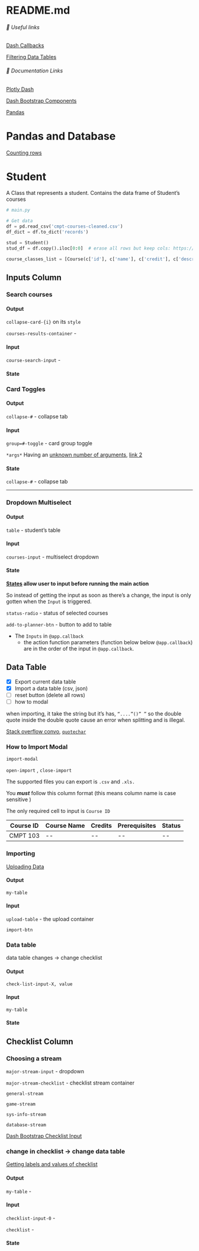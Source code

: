 # README.md

###### 🔗 Useful links

[Dash Callbacks](https://dash.plotly.com/basic-callbacks#dash-app-state) 

[Filtering Data Tables](https://dash.plotly.com/datatable/callbacks) 

###### 📑 Documentation Links

[Plotly Dash](https://dash.plotly.com/) 

[Dash Bootstrap Components](https://dash-bootstrap-components.opensource.faculty.ai/docs/components/layout/) 

[Pandas](http://pandas.pydata.org/docs/user_guide/10min.html) 

# Pandas and Database

[Counting rows](https://bit.ly/31YKV8e) 

# Student

A Class that represents a student.
Contains the data frame of Student’s courses

```python
# main.py

# Get data
df = pd.read_csv('cmpt-courses-cleaned.csv')
df_dict = df.to_dict('records')

stud = Student()
stud_df = df.copy().iloc[0:0]  # erase all rows but keep cols: https://bit.ly/2PCF5Xi

course_classes_list = [Course(c['id'], c['name'], c['credit'], c['description'], c['prereq']) for c in df_dict]
```

## Inputs Column
### Search courses

#### Output

`collapse-card-{i}` on its `style` 

`courses-results-container` - 

#### Input

`course-search-input` - 

#### State

### Card Toggles

#### Output

`collapse-#` - collapse tab

#### Input

`group=#-toggle` - card group toggle

`*args*` Having an [unknown number of arguments](https://bit.ly/3syoB0Z), [link 2](https://bit.ly/3fr7Kt9)

#### State

`collapse-#` - collapse tab

------

### Dropdown Multiselect

#### Output

`table` - student’s table

#### Input

`courses-input` - multiselect dropdown

#### State

**[States](https://bit.ly/3uePXK9) allow user to input before running the main action**

So instead of getting the input as soon as there’s a change, the input is only gotten when the `Input` is triggered.

`status-radio` - status of selected courses

`add-to-planner-btn` - button to add to table

- The `Inputs` in `@app.callback` 
  - the action function parameters (function below below `@app.callback`) are in the order of the input in `@app.callback`.

## Data Table

- [x] Export current data table
- [x] Import a data table (csv, json)
- [ ] reset button (delete all rows)
- [ ] how to modal

when importing, it take the string but it’s has, `“....”()” ”` so the double quote inside the double quote cause an error when splitting and is illegal.

[Stack overflow convo](https://bit.ly/39UCQWJ), [`quotechar`](https://bit.ly/3s478w9) 

### How to Import Modal

`import-modal`

`open-import` , `close-import`

The supported files you can export is `.csv` and `.xls.`

You ***must*** follow this column format (this means column name is case sensitive )

The only required cell to input is `Course ID`

| Course ID | Course Name | Credits | Prerequisites | Status |
| --------- | ----------- | ------- | ------------- | ------ |
| CMPT 103  | --          | --      | --            | --     |

### Importing

[Uploading Data](https://bit.ly/3mq82SK) 

#### Output

`my-table`

#### Input

`upload-table` - the upload container

`import-btn` 

### Data table

data table changes -> change checklist

#### Output

`check-list-input-X, value` 

#### Input

`my-table`

#### State

## Checklist Column

### Choosing a stream

`major-stream-input` - dropdown

`major-stream-checklist` - checklist stream container

`general-stream`

`game-stream`

`sys-info-stream` 

`database-stream`

[Dash Bootstrap Checklist Input](https://bit.ly/3sDJ8Bk) 

### change in checklist -> change data table

[Getting labels and values of checklist](https://community.plotly.com/t/dcc-dropdown-using-selected-label-in-callback-not-value/22003/9) 

#### Output

`my-table` - 

#### Input

`checklist-input-0` - 

`checklist` - 

#### State